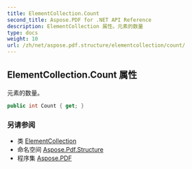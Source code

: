 ```yaml
---
title: ElementCollection.Count
second_title: Aspose.PDF for .NET API Reference
description: ElementCollection 属性。元素的数量
type: docs
weight: 10
url: /zh/net/aspose.pdf.structure/elementcollection/count/
---
```

## ElementCollection.Count 属性

元素的数量。

```csharp
public int Count { get; }
```

### 另请参阅

* 类 [ElementCollection](../)
* 命名空间 [Aspose.Pdf.Structure](../../../aspose.pdf.structure/)
* 程序集 [Aspose.PDF](../../../)